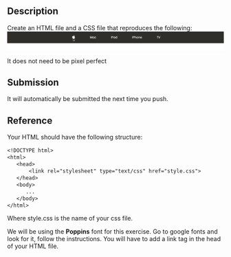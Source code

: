 ## Description

Create an HTML file and a CSS file that reproduces the following:
![goal](goal.gif)

It does not need to be pixel perfect

## Submission

It will automatically be submitted the next time you push.

## Reference

Your HTML should have the following structure:

```
<!DOCTYPE html>
<html>
   <head>
       <link rel="stylesheet" type="text/css" href="style.css">
   </head>
   <body>
      ...
   </body>
</html>
```

Where style.css is the name of your css file.

We will be using the **Poppins** font for this exercise.
Go to google fonts and look for it, follow the instructions.
You will have to add a link tag in the head of your HTML file.
